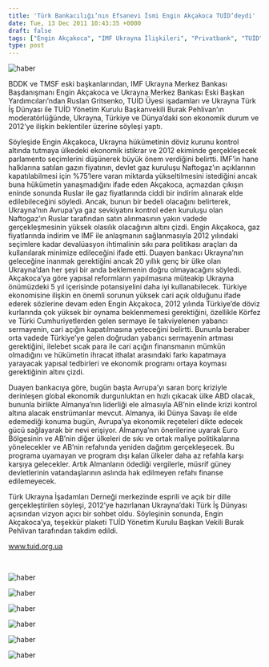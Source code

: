 ```yaml
---
title: 'Türk Bankacılığı’nın Efsanevi İsmi Engin Akçakoca TUİD’deydi'
date: Tue, 13 Dec 2011 10:43:35 +0000
draft: false
tags: ["Engin Akçakoca", "IMF Ukrayna İlişkileri", "Privatbank", "TUİD", "TUİD (Türk Ukrayna İşadamları Derneği)", "Ukrayna Türk İş Dünyası"]
type: post
---
```


![haber](http://arsiv.tuid.org.ua/images/haber/engina1.jpg)









BDDK ve TMSF eski başkanlarından, IMF Ukrayna Merkez Bankası Başdanışmanı Engin Akçakoca ve Ukrayna Merkez Bankası Eski Başkan Yardımcıları’ndan Ruslan Gritsenko, TUİD Üyesi işadamları ve Ukrayna Türk İş Dünyası ile TUİD Yönetim Kurulu Başkanvekili Burak Pehlivan’ın moderatörlüğünde, Ukrayna, Türkiye ve Dünya’daki son ekonomik durum ve 2012’ye ilişkin beklentiler üzerine söyleşi yaptı.

Söyleşide Engin Akçakoca, Ukrayna hükümetinin döviz kurunu kontrol altında tutmaya ülkedeki ekonomik istikrar ve 2012 ekiminde gerçekleşecek parlamento seçimlerini düşünerek büyük önem verdiğini belirtti. IMF’in hane halklarına satılan gazın fiyatının, devlet gaz kuruluşu Naftogaz’ın açıklarının kapatılabilmesi için %75’lere varan miktarda yükseltilmesini istediğini ancak buna hükümetin yanaşmadığını ifade eden Akçakoca, açmazdan çıkışın eninde sonunda Ruslar ile gaz fiyatlarında ciddi bir indirim alınarak elde edilebileceğini söyledi. Ancak, bunun bir bedeli olacağını belirterek, Ukrayna’nın Avrupa’ya gaz sevkiyatını kontrol eden kuruluşu olan Naftogaz’ın Ruslar tarafından satın alınmasının yakın vadede gerçekleşmesinin yüksek olasılık olacağının altını çizdi. Engin Akçakoca, gaz fiyatlarında indirim ve IMF ile anlaşmanın sağlanmasıyla 2012 yılındaki seçimlere kadar devalüasyon ihtimalinin sıkı para politikası araçları da kullanılarak minimize edileceğini ifade etti. Duayen bankacı Ukrayna’nın geleceğine inanmak gerektiğini ancak 20 yıllık genç bir ülke olan Ukrayna’dan her şeyi bir anda beklemenin doğru olmayacağını söyledi. Akçakoca’ya göre yapısal reformların yapılmasına müteakip Ukrayna önümüzdeki 5 yıl içerisinde potansiyelini daha iyi kullanabilecek.
Türkiye ekonomisine ilişkin en önemli sorunun yüksek cari açık olduğunu ifade ederek sözlerine devam eden Engin Akçakoca, 2012 yılında Türkiye’de döviz kurlarında çok yüksek bir oynama beklenmemesi gerektiğini, özellikle Körfez ve Türki Cumhuriyetlerden gelen sermaye ile takviyelenen yabancı sermayenin, cari açığın kapatılmasına yeteceğini belirtti. Bununla beraber orta vadede Türkiye’ye gelen doğrudan yabancı sermayenin artması gerektiğini, ilelebet sıcak para ile cari açığın finansmanın mümkün olmadığını ve hükümetin ihracat ithalat arasındaki farkı kapatmaya yarayacak yapısal tedbirleri ve ekonomik programı ortaya koyması gerektiğinin altını çizdi.

Duayen bankacıya göre, bugün başta Avrupa’yı saran borç kriziyle derinleşen global ekonomik durgunluktan en hızlı çıkacak ülke ABD olacak, bununla birlikte Almanya’nın liderliği ele almasıyla AB’nin elinde krizi kontrol altına alacak enstrümanlar mevcut. Almanya, iki Dünya Savaşı ile elde edemediği konuma bugün, Avrupa’ya ekonomik reçeteleri dikte edecek gücü sağlayarak bir nevi erişiyor. Almanya’nın önerilerine uyarak Euro Bölgesinin ve AB’nin diğer ülkeleri de sıkı ve ortak maliye politikalarına yönelecekler ve AB’nin refahında yeniden dağıtım gerçekleşecek. Bu programa uyamayan ve program dışı kalan ülkeler daha az refahla karşı karşıya gelecekler. Artık Almanların ödediği vergilerle, müsrif güney devletlerinin vatandaşlarının aslında hak edilmeyen refahı finanse edilemeyecek.

Türk Ukrayna İşadamları Derneği merkezinde esprili ve açık bir dille gerçekleştirilen söyleşi, 2012’ye hazırlanan Ukrayna’daki Türk İş Dünyası açısından vizyon açıcı bir sohbet oldu. Söyleşinin sonunda, Engin Akçakoca’ya, teşekkür plaketi TUİD Yönetim Kurulu Başkan Vekili Burak Pehlivan tarafından takdim edildi.

www.tuid.org.ua

 

![haber](http://arsiv.tuid.org.ua/images/haber/engin1.jpg)

![haber](http://arsiv.tuid.org.ua/images/haber/engin3.jpg)

![haber](http://arsiv.tuid.org.ua/images/haber/engin7.jpg)

![haber](http://arsiv.tuid.org.ua/images/haber/engin8.jpg)

![haber](http://arsiv.tuid.org.ua/images/haber/engin10.jpg)

![haber](http://arsiv.tuid.org.ua/images/haber/engin11.jpg)

 

 

